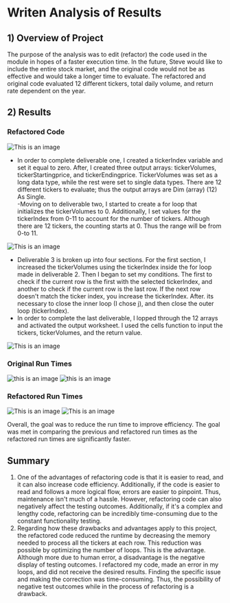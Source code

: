 # Writen Analysis of Results

## **1) Overview of Project**
  The purpose of the analysis was to edit (refactor) the code used in the module in hopes of a faster execution time. In the future, Steve would like to include the entire stock market, and the original code would not be as effective and would take a longer time to evaluate. The refactored and original code evaluated 12 different tickers, total daily volume, and return rate dependent on the year. 

## **2) Results**

### Refactored Code 
![This is an image](https://github.com/cmmoreno9/stock-analysis/blob/43e166c52038a3ef5b50473e5f094238d2039829/Screen%20Shot%202022-04-02%20at%203.04.22%20PM.png)
 - In order to complete deliverable one, I created a tickerIndex variable and set it equal to zero. After, I created three output arrays: tickerVolumes, tickerStartingprice, and tickerEndingprice. TickerVolumes was set as a long data type, while the rest were set to single data types. There are 12 different tickers to evaluate; thus the output arrays are Dim (array) (12) As Single.  
 -Moving on to deliverable two, I started to create a for loop that initializes the tickerVolumes to 0. Additionally, I set values for the tickerIndex from 0-11 to account for the number of tickers. Although there are 12 tickers, the counting starts at 0. Thus the range will be from 0-to 11. 

![This is an image](https://github.com/cmmoreno9/stock-analysis/blob/43e166c52038a3ef5b50473e5f094238d2039829/Screen%20Shot%202022-04-02%20at%203.04.46%20PM.png)

 - Deliverable 3 is broken up into four sections. For the first section, I increased the tickerVolumes using the tickerIndex inside the for loop made in deliverable 2. Then I began to set my conditions. The first to check if the current row is the first with the selected tickerIndex, and another to check if the current row is the last row. If the next row doesn't match the ticker index, you increase the tickerIndex. After. its necessary to close the inner loop (I chose j), and then close the outer loop (tickerIndex). 
 -  In order to complete the last deliverable, I lopped through the 12 arrays and activated the output worksheet. I used the cells function to input the tickers, tickerVolumes, and the return value. 

![This is an image](https://github.com/cmmoreno9/stock-analysis/blob/43e166c52038a3ef5b50473e5f094238d2039829/Screen%20Shot%202022-04-02%20at%203.05.02%20PM.png)


### Original Run Times

![this is an image](https://github.com/cmmoreno9/stock-analysis/blob/d9cd74dad98933098e1b87abc5e927449ef5277b/Previous2017.png)
![this is an image](https://github.com/cmmoreno9/stock-analysis/blob/d9cd74dad98933098e1b87abc5e927449ef5277b/Previous2018.png)

### Refactored Run Times 
![This is an image](https://github.com/cmmoreno9/stock-analysis/blob/d9cd74dad98933098e1b87abc5e927449ef5277b/VBA_Challenge_2017.png)
![This is an image](https://github.com/cmmoreno9/stock-analysis/blob/d9cd74dad98933098e1b87abc5e927449ef5277b/VBA_Challenge_2018.png)

Overall, the goal was to reduce the run time to improve efficiency. The goal was met in comparing the previous and refactored run times as the refactored run times are significantly faster. 

## Summary 

1) One of the advantages of refactoring code is that it is easier to read, and it can also increase code efficiency. Additionally, if the code is easier to read and follows a more logical flow, errors are easier to pinpoint. Thus, maintenance isn't much of a hassle. However, refactoring code can also negatively affect the testing outcomes. Additionally, if it's a complex and lengthy code, refactoring can be incredibly time-consuming due to the constant functionality testing. 
2) Regarding how these drawbacks and advantages apply to this project, the refactored code reduced the runtime by decreasing the memory needed to process all the tickers at each row. This reduction was possible by optimizing the number of loops. This is the advantage. Although more due to human error, a disadvantage is the negative display of testing outcomes. I refactored my code, made an error in my loops, and did not receive the desired results. Finding the specific issue and making the correction was time-consuming. Thus, the possibility of negative test outcomes while in the process of refactoring is a drawback. 
